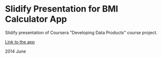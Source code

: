 # Slidify Presentation for BMI Calculator App

Slidify presentation of Coursera "Developing Data Products" course project.  

[Link to the app](https://rubyrail.shinyapps.io/bmicalc/)  

2014 June